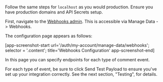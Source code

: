 Follow the same steps for `localhost` as you would production. Ensure you have production domains and API Secrets setup.

First, navigate to the [Webhooks admin](https://fastcomments.com/auth/my-account/manage-data/webhooks). This is accessible via Manage Data -> Webhooks.

The configuration page appears as follows:

[app-screenshot-start url='/auth/my-account/manage-data/webhooks'; selector = '.content'; title='Webhooks Configuration' app-screenshot-end]

In this page you can specify endpoints for each type of comment event.

For each type of event, be sure to click Send Test Payload to ensure you've set up your integration correctly. See the next section, "Testing", for details.
